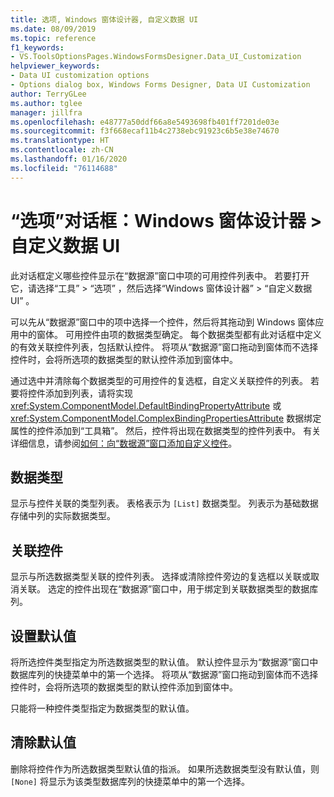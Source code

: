 ```yaml
---
title: 选项, Windows 窗体设计器, 自定义数据 UI
ms.date: 08/09/2019
ms.topic: reference
f1_keywords:
- VS.ToolsOptionsPages.WindowsFormsDesigner.Data_UI_Customization
helpviewer_keywords:
- Data UI customization options
- Options dialog box, Windows Forms Designer, Data UI Customization
author: TerryGLee
ms.author: tglee
manager: jillfra
ms.openlocfilehash: e48777a50ddf66a8e5493698fb401ff7201de03e
ms.sourcegitcommit: f3f668ecaf11b4c2738ebc91923c6b5e38e74670
ms.translationtype: HT
ms.contentlocale: zh-CN
ms.lasthandoff: 01/16/2020
ms.locfileid: "76114688"
---
```

# <a name="options-dialog-box-windows-forms-designer--data-ui-customization"></a>“选项”对话框：Windows 窗体设计器 > 自定义数据 UI

此对话框定义哪些控件显示在“数据源”窗口中项的可用控件列表中。 若要打开它，请选择“工具”   > “选项”  ，然后选择“Windows 窗体设计器”   > “自定义数据 UI”  。

可以先从“数据源”窗口中的项中选择一个控件，然后将其拖动到 Windows 窗体应用中的窗体。 可用控件由项的数据类型确定。 每个数据类型都有此对话框中定义的有效关联控件列表，包括默认控件。 将项从“数据源”窗口拖动到窗体而不选择控件时，会将所选项的数据类型的默认控件添加到窗体中。

通过选中并清除每个数据类型的可用控件的复选框，自定义关联控件的列表。 若要将控件添加到列表，请将实现 <xref:System.ComponentModel.DefaultBindingPropertyAttribute> 或 <xref:System.ComponentModel.ComplexBindingPropertiesAttribute> 数据绑定属性的控件添加到“工具箱”。 然后，控件将出现在数据类型的控件列表中。 有关详细信息，请参阅[如何：向“数据源”窗口添加自定义控件](../..//data-tools/add-custom-controls-to-the-data-sources-window.md)。

## <a name="data-type"></a>数据类型

显示与控件关联的类型列表。 表格表示为 `[List]` 数据类型。 列表示为基础数据存储中列的实际数据类型。

## <a name="associated-controls"></a>关联控件

显示与所选数据类型关联的控件列表。 选择或清除控件旁边的复选框以关联或取消关联。 选定的控件出现在“数据源”窗口中，用于绑定到关联数据类型的数据库列。

## <a name="set-default"></a>设置默认值

将所选控件类型指定为所选数据类型的默认值。 默认控件显示为“数据源”窗口中数据库列的快捷菜单中的第一个选择。 将项从“数据源”窗口拖动到窗体而不选择控件时，会将所选项的数据类型的默认控件添加到窗体中。

只能将一种控件类型指定为数据类型的默认值。

## <a name="clear-default"></a>清除默认值

删除将控件作为所选数据类型默认值的指派。 如果所选数据类型没有默认值，则 `[None]` 将显示为该类型数据库列的快捷菜单中的第一个选择。
